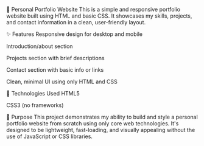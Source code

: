  💼 Personal Portfolio Website
 This is a simple and responsive portfolio website built using HTML and basic CSS. It showcases my skills, projects, and contact information in a clean, user-friendly layout.

✨ Features
Responsive design for desktop and mobile

Introduction/about section

Projects section with brief descriptions

Contact section with basic info or links

Clean, minimal UI using only HTML and CSS

🔧 Technologies Used
HTML5

CSS3 (no frameworks)

🎯 Purpose
This project demonstrates my ability to build and style a personal portfolio website from scratch using only core web technologies. It's designed to be lightweight, fast-loading, and visually appealing without the use of JavaScript or CSS libraries.
